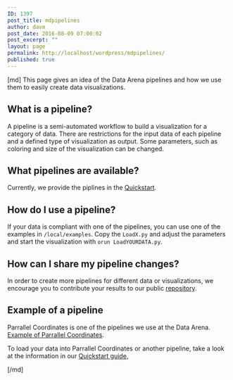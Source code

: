 ```yaml
---
ID: 1397
post_title: mdpipelines
author: davm
post_date: 2016-08-09 07:00:02
post_excerpt: ""
layout: page
permalink: http://localhost/wordpress/mdpipelines/
published: true
---
```

[md]
This page gives an idea of the Data Arena pipelines and how we use them to easily create data visualizations.

## What is a pipeline?
A pipeline is a semi-automated workflow to build a visualization for a category of data.
There are restrictions for the input data of each pipeline and a defined type of visualization as output.
Some parameters, such as coloring and size of the visualization can be changed.

## What pipelines are available?
Currently, we provide the piplines in the [Quickstart]({filename}quickstart.md).

## How do I use a pipeline?
If your data is compliant with one of the pipelines, you can use one of the examples in `/local/examples`.
Copy the `LoadX.py` and adjust the parameters and start the visualization with `orun LoadYOURDATA.py`.


## How can I share my pipeline changes?
In order to create more pipelines for different data or visualizations, we encourage you to contribute your results to our public [repository](https://github.com/UTSDataArena).


## Example of a pipeline

Parrallel Coordinates is one of the pipelines we use at the Data Arena. [Example of Parrallel Coordinates](http://127.0.0.1:8002).

To load your data into Parrallel Coordinates or another pipeline, take a look at the information in our [Quickstart guide,]({filename}quickstart.md)

[/md]